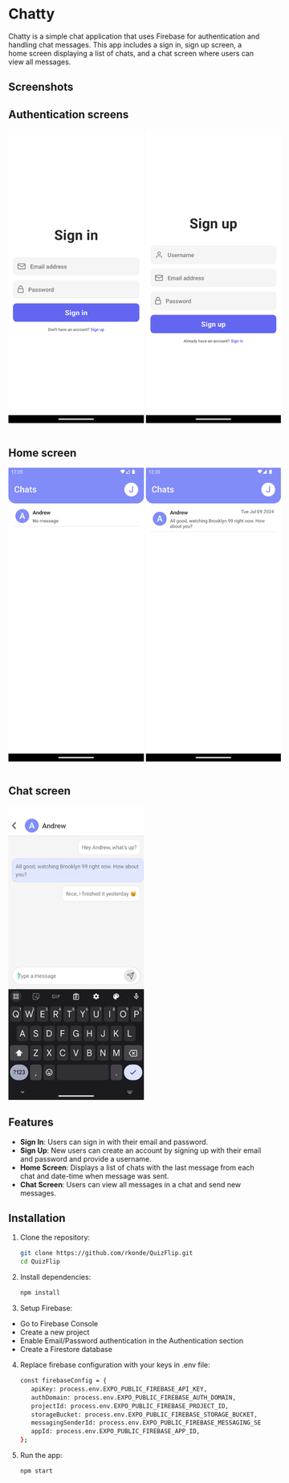 # Chatty

Chatty is a simple chat application that uses Firebase for authentication and handling chat messages.
This app includes a sign in, sign up screen, a home screen displaying a list of chats, and a chat screen where users can view all messages.

## Screenshots

<p align="middle">
   <h2>Authentication screens</h2>
   <div style="display: flex; gap: 4px">
      <img src="./screenshots/sign_in.png" width="270" height="585" />
      <img src="./screenshots/sign_up.png" width="270" height="585" />    
   </div>
   
   <br />
   
   <h2>Home screen</h2>
   <div style="display: flex; gap: 4px">
      <img src="./screenshots/chat_list_without_messages.png" width="270" height="585" />
      <img src="./screenshots/chat_list_with_messages.png" width="270" height="585" />    
   </div>
   
   <br />

   <h2>Chat screen</h2>
   <img src="./screenshots/chat.png" width="270" height="585" />
</p>

## Features

- **Sign In**: Users can sign in with their email and password.
- **Sign Up**: New users can create an account by signing up with their email and password and provide a username.
- **Home Screen**: Displays a list of chats with the last message from each chat and date-time when message was sent.
- **Chat Screen**: Users can view all messages in a chat and send new messages.

## Installation

1. Clone the repository:

   ```sh
   git clone https://github.com/rkonde/QuizFlip.git
   cd QuizFlip
   ```

2. Install dependencies:

   ```sh
   npm install
   ```

3. Setup Firebase:

- Go to Firebase Console
- Create a new project
- Enable Email/Password authentication in the Authentication section
- Create a Firestore database

4. Replace firebase configuration with your keys in .env file:

   ```sh
   const firebaseConfig = {
      apiKey: process.env.EXPO_PUBLIC_FIREBASE_API_KEY,
      authDomain: process.env.EXPO_PUBLIC_FIREBASE_AUTH_DOMAIN,
      projectId: process.env.EXPO_PUBLIC_FIREBASE_PROJECT_ID,
      storageBucket: process.env.EXPO_PUBLIC_FIREBASE_STORAGE_BUCKET,
      messagingSenderId: process.env.EXPO_PUBLIC_FIREBASE_MESSAGING_SENDER_ID,
      appId: process.env.EXPO_PUBLIC_FIREBASE_APP_ID,
   };
   ```

5. Run the app:

   ```sh
   npm start
   ```
